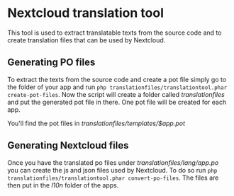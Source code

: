 # Nextcloud translation tool

This tool is used to extract translatable texts from the source code and to create translation files that can be used by Nextcloud.

## Generating PO files

To extract the texts from the source code and create a pot file simply go to the folder of your app and run
`php translationfiles/translationtool.phar create-pot-files`. Now the script will create a folder called *translationfiles* 
and put the generated pot file in there. One pot file will be created for each app.

You'll find the pot files in *translationfiles/templates/$app.pot*

## Generating Nextcloud files

Once you have the translated po files under *translationfiles/$lang/$app.po* you can create the js and json files used by Nextcloud.
To do so run `php translationfiles/translationtool.phar convert-po-files`. The files are then put in the *l10n* folder of the apps.
